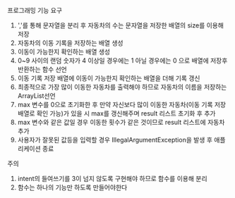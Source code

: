 프로그래밍 기능 요구
1. ','를 통해 문자열을 분리 후 자동차의 수는 문자열을 저장한 배열의 size를 이용해 저장
2. 자동차의 이동 기록을 저장하는 배열 생성
3. 이동이 가능한지 확인하는 배열 생성
4. 0~9 사이의 랜덤 숫자가 4 이상일 경우에는 1 아닐 경우에는 0 으로 배열에 저장후 반환하는 함수 선언
5. 이동 기록 저장 배열에 이동이 가능한지 확인하는 배열을 더해 기록 갱신
6. 최종적으로 가장 많이 이동한 자동차를 출력해야 하므로 자동차의 이름을 저장하는 ArrayList선언
7. max 변수를 0으로 초기화한 후 만약 자신보다 많이 이동한 자동차(이동 기록 저장 배열로 확인 가능)가 있을 시 max를 갱신해주며
   result 리스트 초기화 후 추가
8. max 변수와 같은 값일 경우 이동한 횟수가 같은 것이므로 result 리스트에 자동차 추가
9. 사용자가 잘못된 값등을 입력할 경우 IllegalArgumentException을 발생 후 애플리케이션 종료

주의
1. intent의 들여쓰기를 3이 넘지 않도록 구현해야 하므로 함수를 이용해 분리
2. 함수는 하나의 기능만 하도록 만들어야한다